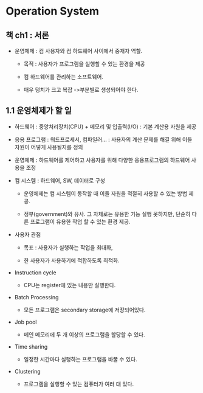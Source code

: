 # Operation System
## 책 ch1 : 서론

- 운영체제 : 컴 사용자와 컴 하드웨어 사이에서 중재자 역할.

    - 목적 : 사용자가 프로그램을 실행할 수 있는 환경을 제공

    - 컴 하드웨어를 관리하는 소프트웨어.

    - 매우 덩치가 크고 복잡 ->부분별로 생성되어야 한다.

## 1.1 운영체제가 할 일

- 하드웨어 : 중앙처리장치(CPU) + 메모리 및 입출력(I/O) : 기본 계산용 자원을 제공

- 응용 프로그램 : 워드프로세서, 컴파일러… : 사용자의 계산 문제를 해결 위해 이들 자원이 어떻게 사용될지를 정의

- 운영체제 : 하드웨어를 제어하고 사용자를 위해 다양한 응용프로그램의 하드웨어 사용을 조정

- 컴 시스템 : 하드웨어, SW, 데이터로 구성

    - 운영체제는 컴 시스템이 동작할 때 이들 자원을 적절히 사용할 수 있는 방법 제공.

    - 정부(government)와 유사. 그 자체로는 유용한 기능 실행 못하지만, 단순히 다른 프로그램이 유용한 작업 할 수 있는 환경 제공.

- 사용자 관점

    - 목표 : 사용자가 실행하는 작업을 최대화,

    - 한 사용자가 사용하기에 적합하도록 최적화.

- Instruction cycle
    - CPU는 register에 있는 내용만 실행한다.
- Batch Processing

    - 모든 프로그램은 secondary storage에 저장되어있다.
- Job pool

    - 메인 메모리에 두 개 이상의 프로그램을 할당할 수 있다.
- Time sharing

    - 일정한 시간마다 실행하는 프로그램을 바꿀 수 있다.
- Clustering

    - 프로그램을 실행할 수 있는 컴퓨터가 여러 대 있다.
